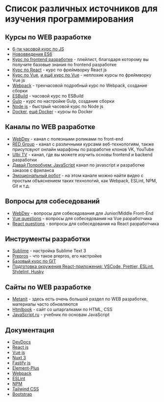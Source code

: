 # Список различных источников для изучения программирования


## Курсы по WEB разработке
- [6-ти часовой курс по JS](https://www.youtube.com/watch?v=Bluxbh9CaQ0&list=PLAlchIBzgBm-cLmbmeDHaXgtG-wGCv4l4&index=1)
- [Нововведения ES6](https://www.youtube.com/watch?v=Ti2Q4sQkNdU&list=PLAlchIBzgBm-cLmbmeDHaXgtG-wGCv4l4&index=3)
- [Курс по frontend разработке](https://www.youtube.com/playlist?list=PLM6XATa8CAG4F9nAIYNS5oAiPotxwLFIr) - плейлист, благодаря которому вы получите базовые знания по frontend разработке
- [Курс по React](https://www.youtube.com/watch?v=GNrdg3PzpJQ&list=PLAlchIBzgBm_HwfcoGGAVcBpzDlKmp23Q&index=18) - курс по фреймворку React js
- [Курс по Vue](https://www.youtube.com/playlist?list=PLvTBThJr861yMBhpKafII3HZLAYujuNWw), [и ещё курс по Vue](https://www.youtube.com/playlist?list=PL-wEcSTifrSn5cae0gFQ7Gy7v3t6c7hLF) - неплохие курсы по фреймворку Vue js
- [Webpack](https://www.youtube.com/watch?v=eSaF8NXeNsA&list=PLAlchIBzgBm_HwfcoGGAVcBpzDlKmp23Q&index=2) - трехчасовой подробный курс по Webpack, создание сборки
- [ESBuild](https://www.youtube.com/watch?v=9wFfq5bLCgg&list=PLAlchIBzgBm-cLmbmeDHaXgtG-wGCv4l4&index=2) - часовой курс по ESBuild
- [Gulp](https://www.youtube.com/watch?v=jU88mLuLWlk&list=PLAlchIBzgBm_HwfcoGGAVcBpzDlKmp23Q&index=8) - курс по настройке Gulp, создание сборки
 - [Node js](https://www.youtube.com/watch?v=3aGSqasVPsI&list=PLAlchIBzgBm_HwfcoGGAVcBpzDlKmp23Q&index=29) - быстрый часовой курс по Node js
 - [Docker](https://www.youtube.com/watch?v=n9uCgUzfeRQ&list=PLAlchIBzgBm-cLmbmeDHaXgtG-wGCv4l4&index=18), [ещё Docker](https://www.youtube.com/watch?v=QF4ZF857m44&list=PLAlchIBzgBm-cLmbmeDHaXgtG-wGCv4l4&index=23) - курсы по Docker

## Каналы по WEB разработке
- [WebDev](https://www.youtube.com/c/YauhenKavalchuk) - канал с полезными роликами по front-end
- [RED Group](https://www.youtube.com/c/REDGroup/) - канал с различными курсами веб-технологиям, также присутсвуют онлайн марафоны по разработке клонов VK, YouTube
- [Ulbi TV](https://www.youtube.com/c/UlbiTV) - канал, где вы можете изучить основы frontend и backend разработки
- [Давай Попробуем: JavaScript](https://www.youtube.com/channel/UCZ9Wq5uBtG3zDrNx0ztXhDQ) канал по javascript и разработке заказов с фриланса
- [Эмоциональный робот](https://www.youtube.com/channel/UCGhWsgwqpA_HH1R9j-B04dw/featured) - на этом канале можно найти видео с простым объяснением таких технологий, как Webpack, ESLint, NPM, Git и т.д.

## Вопросы для собеседований
- [WebDev](https://www.youtube.com/playlist?list=PLNkWIWHIRwMFSLI9wBuHxuGI5lAZ7QNUg) - вопросы для собеседования для Junior/Middle Front-End
- [Vue questions](https://www.youtube.com/watch?v=umHjpWydn8I&list=PLAlchIBzgBm_HwfcoGGAVcBpzDlKmp23Q&index=19) - вопросы для собеседования на Vue разработчика
- [React questions](https://youtu.be/-cZOdWjFwXw) - вопросы для собеседования на React разработчика
## Инструменты разработки
- [Sublime](https://www.youtube.com/watch?v=xWhTf_o86Lg&list=PLAlchIBzgBm_HwfcoGGAVcBpzDlKmp23Q&index=7) - настройка Sublime Text 3
- [Prepros](https://www.youtube.com/watch?v=BqO5Pj26om8&list=PLAlchIBzgBm_HwfcoGGAVcBpzDlKmp23Q&index=9) - что такое prepros, его настройке
- [Базовый курс по GIT](https://www.youtube.com/watch?v=SEvR78OhGtw)
- [Подготовка окружения React-приложения: VSCode, Prettier, ESLint, Stylelint, Husky](https://tproger.ru/articles/podgotovka-okruzhenija-react-prilozhenija-vscode-prettier-eslint-stylelint-husky/)

## Сайты по WEB разработке
- [Metanit](https://metanit.com/web/) - здесь есть очень большой раздел по WEB разработке, материалы часто обновляются
- [Htmlbook](http://htmlbook.ru/) - сайт со шпаргалками по HTML, CSS
- [JavaScript.ru](https://learn.javascript.ru/) - учебник по основам JavaScript


## Документация
- [DevDocs](https://devdocs.io/)
- [React js](https://ru.reactjs.org/)
- [Vue js](https://vuejs.org/guide/introduction.html)
- [Nuxt 3](https://v3.nuxtjs.org/getting-started/quick-start/)
- [Fastify js](https://www.fastify.io/)
- [Element-Plus](https://element-plus.org/en-US/)
- [Webpack](https://webpack.js.org/)
- [ESLint](https://eslint.org/docs/latest/)
- [NPM](https://docs.npmjs.com/)
- [Tailwind CSS](https://tailwindui.com/documentation)
- [Bootstrap](https://getbootstrap.com/docs/5.2/getting-started/introduction/)
